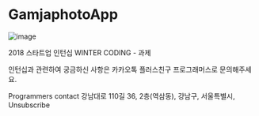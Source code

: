 # GamjaphotoApp

![image](https://user-images.githubusercontent.com/36066656/47921345-ba60e200-def7-11e8-8699-3aeb4255ac36.png)

2018 스타트업 인턴십 WINTER CODING - 과제

인턴십과 관련하여 궁금하신 사항은 카카오톡 플러스친구 프로그래머스로 문의해주세요.

Programmers contact
강남대로 110길 36, 2층(역삼동), 강남구, 서울특별시, 
Unsubscribe

